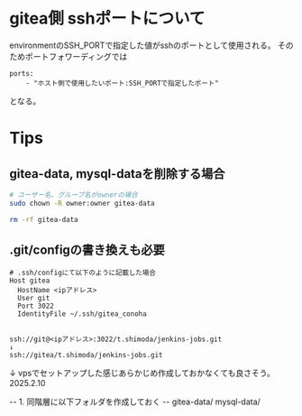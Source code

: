 # gitea側 sshポートについて
environmentのSSH_PORTで指定した値がsshのポートとして使用される。
そのためポートフォワーディングでは
```
ports:
    - "ホスト側で使用したいポート:SSH_PORTで指定したポート"
```
となる。



# Tips

## gitea-data, mysql-dataを削除する場合
```sh
# ユーザー名、グループ名がownerの場合
sudo chown -R owner:owner gitea-data

rm -rf gitea-data
```

## .git/configの書き換えも必要
```
# .ssh/configにて以下のように記載した場合
Host gitea
  HostName <ipアドレス>
  User git
  Port 3022
  IdentityFile ~/.ssh/gitea_conoha


ssh://git@<ipアドレス>:3022/t.shimoda/jenkins-jobs.git
↓
ssh://gitea/t.shimoda/jenkins-jobs.git
```





↓ vpsでセットアップした感じあらかじめ作成しておかなくても良さそう。2025.2.10

-- 1. 同階層に以下フォルダを作成しておく --
    gitea-data/
    mysql-data/

